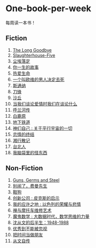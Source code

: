 # One-book-per-week

每周读一本书！

## Fiction
1. [The Long Goodbye]
2. [Slaughterhouse-Five]
3. [尘埃落定]
4. [你一生的故事]
5. [热爱生命]
6. [一个叫欧维的男人决定去死]
7. [斯通纳]
8. [刀锋]
9. [沙丘]
10. [当我们谈论爱情时我们在谈论什么]
11. [呼兰河传]
12. [白鹿原]
13. [地下铁道]
14. [神们自己 : 关于平行宇宙的一切]
15. [恋情的终结]
16. [湘行散记]
17. [台北人]
18. [我脑袋里的怪东西]

## Non-Fiction
1. [Guns, Germs and Steel]
2. [别闹了，费曼先生]
3. [鞋狗]
4. [创新公司 : 皮克斯的启示]
5. [我的应许之地 : 以色列的荣耀与悲情]
6. [禅与摩托车维修艺术]
7. [魔鬼数学 : 大数据时代，数学思维的力量]
8. [沈从文的后半生：1948-1988]
9. [优秀到不能被忽视]
10. [把时间当做朋友]
11. [从文自传]

[The Long Goodbye]:The_Long_Goodbye.md
[Guns, Germs and Steel]:Guns_Germs_and_Steel.md
[别闹了，费曼先生]: Surely_You_re_Joking_Mr_Feynman.md
[Slaughterhouse-Five]:slaughterhouse_five.md
[尘埃落定]:https://book.douban.com/subject/1200842/
[鞋狗]:https://book.douban.com/subject/26860776/
[你一生的故事]:https://book.douban.com/subject/26868098/
[热爱生命]:https://book.douban.com/subject/4628394/
[一个叫欧维的男人决定去死]:https://book.douban.com/subject/26672693/
[创新公司 : 皮克斯的启示]:https://book.douban.com/subject/26314955/
[我的应许之地 : 以色列的荣耀与悲情]:https://book.douban.com/subject/25986748/
[斯通纳]:https://book.douban.com/subject/26425831/
[刀锋]:https://book.douban.com/subject/26896878/
[沙丘]:https://book.douban.com/subject/26836970/
[当我们谈论爱情时我们在谈论什么]:https://book.douban.com/subject/4010969/
[呼兰河传]:https://book.douban.com/subject/26372408/
[白鹿原]:https://book.douban.com/subject/10564071/
[地下铁道]:https://book.douban.com/subject/26984949/
[禅与摩托车维修艺术]:https://book.douban.com/subject/6811366/
[神们自己 : 关于平行宇宙的一切]:https://book.douban.com/subject/26264967/
[魔鬼数学 : 大数据时代，数学思维的力量]:https://book.douban.com/subject/26594366/
[恋情的终结]:https://book.douban.com/subject/26279019/
[湘行散记]:https://book.douban.com/subject/10582058/
[沈从文的后半生：1948-1988]:https://book.douban.com/subject/25897707/
[优秀到不能被忽视]:So_good_they_cant_ignore_you.md
[台北人]:https://book.douban.com/subject/5337248/
[把时间当做朋友]:把时间当做朋友.md
[从文自传]:https://book.douban.com/subject/20434904/
[我脑袋里的怪东西]:https://book.douban.com/subject/26701959/
